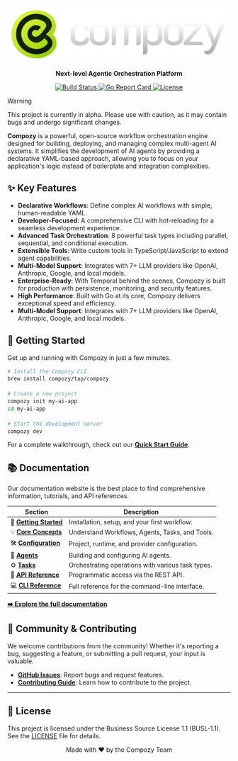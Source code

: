 <div align="center">
  <img src="./docs/public/full_logo.png" alt="Compozy Logo" width="600">
  
  <p>
    <strong>Next-level Agentic Orchestration Platform</strong>
  </p>
  <p>
    <a href="https://github.com/compozy/compozy/actions/workflows/ci.yml">
      <img src="https://github.com/compozy/compozy/actions/workflows/ci.yml/badge.svg" alt="Build Status">
    </a>
    <a href="https://goreportcard.com/report/github.com/compozy/compozy">
      <img src="https://goreportcard.com/badge/github.com/compozy/compozy" alt="Go Report Card">
    </a>
    <a href="https://github.com/compozy/compozy/blob/main/LICENSE">
      <img src="https://img.shields.io/github/license/compozy/compozy" alt="License">
    </a>
  </p>
</div>

> [!WARNING]
> This project is currently in alpha. Please use with caution, as it may contain bugs and undergo significant changes.

**Compozy** is a powerful, open-source workflow orchestration engine designed for building, deploying, and managing complex multi-agent AI systems. It simplifies the development of AI agents by providing a declarative YAML-based approach, allowing you to focus on your application's logic instead of boilerplate and integration complexities.

## ✨ Key Features

- **Declarative Workflows**: Define complex AI workflows with simple, human-readable YAML.
- **Developer-Focused**: A comprehensive CLI with hot-reloading for a seamless development experience.
- **Advanced Task Orchestration**: 8 powerful task types including parallel, sequential, and conditional execution.
- **Extensible Tools**: Write custom tools in TypeScript/JavaScript to extend agent capabilities.
- **Multi-Model Support**: Integrates with 7+ LLM providers like OpenAI, Anthropic, Google, and local models.
- **Enterprise-Ready**: With Temporal behind the scenes, Compozy is built for production with persistence, monitoring, and security features.
- **High Performance**: Built with Go at its core, Compozy delivers exceptional speed and efficiency.
- **Multi-Model Support**: Integrates with 7+ LLM providers like OpenAI, Anthropic, Google, and local models.

## 🚀 Getting Started

Get up and running with Compozy in just a few minutes.

```bash
# Install the Compozy CLI
brew install compozy/tap/compozy

# Create a new project
compozy init my-ai-app
cd my-ai-app

# Start the development server
compozy dev
```

For a complete walkthrough, check out our [**Quick Start Guide**](./docs/content/docs/core/getting-started/quick-start.mdx).

## 📚 Documentation

Our documentation website is the best place to find comprehensive information, tutorials, and API references.

| Section                                                                             | Description                                       |
| ----------------------------------------------------------------------------------- | ------------------------------------------------- |
| 🚀 **[Getting Started](./docs/content/docs/core/getting-started/installation.mdx)** | Installation, setup, and your first workflow.     |
| 💡 **[Core Concepts](./docs/content/docs/core/getting-started/core-concepts.mdx)**  | Understand Workflows, Agents, Tasks, and Tools.   |
| 🛠️ **[Configuration](./docs/content/docs/core/configuration/project-setup.mdx)**    | Project, runtime, and provider configuration.     |
| 🤖 **[Agents](./docs/content/docs/core/agents/overview.mdx)**                       | Building and configuring AI agents.               |
| ⚙️ **[Tasks](./docs/content/docs/core/tasks/overview.mdx)**                         | Orchestrating operations with various task types. |
| 🔌 **[API Reference](./docs/content/docs/api/overview.mdx)**                        | Programmatic access via the REST API.             |
| 💻 **[CLI Reference](./docs/content/docs/cli/overview.mdx)**                        | Full reference for the command-line interface.    |

**[➡️ Explore the full documentation](./docs/content/docs/core/index.mdx)**

## 🤝 Community & Contributing

We welcome contributions from the community! Whether it's reporting a bug, suggesting a feature, or submitting a pull request, your input is valuable.

- **[GitHub Issues](https://github.com/compozy/compozy/issues)**: Report bugs and request features.
- **[Contributing Guide](./CONTRIBUTING.md)**: Learn how to contribute to the project.

---

## 🔐 License

This project is licensed under the Business Source License 1.1 (BUSL-1.1). See the [LICENSE](LICENSE) file for details.

<p align="center">Made with ❤️ by the Compozy Team</p>
